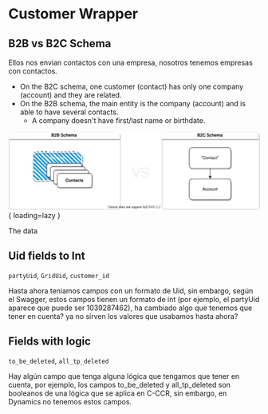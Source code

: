 # Customer Wrapper

## B2B vs B2C Schema

Ellos nos envian contactos con una empresa, nosotros tenemos empresas con contactos.

* On the B2C schema, one customer (contact) has only one company (account) and they are related.
* On the B2B schema, the main entity is the company (account) and is able to have several contacts.
    * A company doesn't have first/last name or birthdate.


![B2B vs B2C Schema](./drawio/b2b-vs-b2c.drawio.svg){ loading=lazy }

The data

## Uid fields to Int
`partyUid`, `GridUid`, `customer_id`

Hasta ahora teniamos campos con un formato de Uid, sin embargo, según el Swagger, estos campos tienen un formato de int (por ejemplo, el partyUid aparece que puede ser 1039287462), ha cambiado algo que tenemos que tener en cuenta? ya no sirven los valores que usabamos hasta ahora?

## Fields with logic
`to_be_deleted`, `all_tp_deleted`

Hay algún campo que tenga alguna lógica que tengamos que tener en cuenta, por ejemplo, los campos to_be_deleted y all_tp_deleted son booleanos de una lógica que se aplica en C-CCR, sin embargo, en Dynamics no tenemos estos campos.
